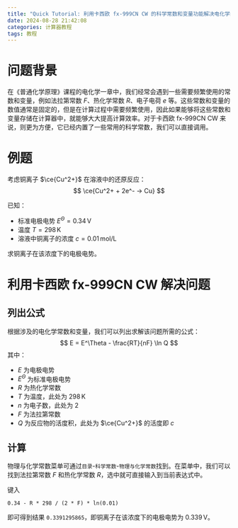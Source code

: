 ```yaml
---
title: "Quick Tutorial: 利用卡西欧 fx-999CN CW 的科学常数和变量功能解决电化学问题"
date: 2024-08-28 21:42:08
categories: 计算器教程
tags: 教程
---
```


# 问题背景

在《普通化学原理》课程的电化学一章中，我们经常会遇到一些需要频繁使用的常数和变量，例如法拉第常数 $F$、热化学常数 $R$、电子电荷 $e$ 等。这些常数和变量的数值通常是固定的，但是在计算过程中需要频繁使用，因此如果能够将这些常数和变量存储在计算器中，就能够大大提高计算效率。对于卡西欧 fx-999CN CW 来说，则更为方便，它已经内置了一些常用的科学常数，我们可以直接调用。

# 例题

考虑铜离子 $\ce{Cu^2+}$ 在溶液中的还原反应：
$$ \ce{Cu^2+ + 2e^- -> Cu} $$

已知：
- 标准电极电势 $E^\Theta = 0.34 \, \text{V}$
- 温度 $T = 298 \, \text{K}$
- 溶液中铜离子的浓度 $c = 0.01 \, \text{mol/L}$

求铜离子在该浓度下的电极电势。

# 利用卡西欧 fx-999CN CW 解决问题

## 列出公式

根据涉及的电化学常数和变量，我们可以列出求解该问题所需的公式：
$$ E = E^\Theta - \frac{RT}{nF} \ln Q $$
其中：
- $E$ 为电极电势
- $E^\Theta$ 为标准电极电势
- $R$ 为热化学常数
- $T$ 为温度，此处为 $298 \, \text{K}$
- $n$ 为电子数，此处为 $2$
- $F$ 为法拉第常数
- $Q$ 为反应物的活度积，此处为 $\ce{Cu^2+}$ 的活度即 $c$

## 计算

物理与化学常数菜单可通过`目录`-`科学常数`-`物理与化学常数`找到。在菜单中，我们可以找到法拉第常数 $F$ 和热化学常数 $R$，选中就可直接输入到当前表达式中。

键入
```
0.34 - R * 298 / (2 * F) * ln(0.01)
```
即可得到结果 `0.3391295865`，即铜离子在该浓度下的电极电势为 $0.339 \, \text{V}$。